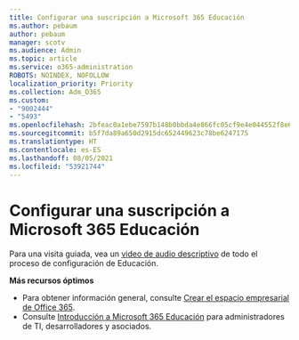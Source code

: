```yaml
---
title: Configurar una suscripción a Microsoft 365 Educación
ms.author: pebaum
author: pebaum
manager: scotv
ms.audience: Admin
ms.topic: article
ms.service: o365-administration
ROBOTS: NOINDEX, NOFOLLOW
localization_priority: Priority
ms.collection: Adm_O365
ms.custom:
- "9002444"
- "5493"
ms.openlocfilehash: 2bfeac0a1ebe7597b148b0bbda4e866fc05cf9e4e044552f8e6fa0f4227df736
ms.sourcegitcommit: b5f7da89a650d2915dc652449623c78be6247175
ms.translationtype: HT
ms.contentlocale: es-ES
ms.lasthandoff: 08/05/2021
ms.locfileid: "53921744"
---
```

# <a name="set-up-a-microsoft-365-education-subscription"></a>Configurar una suscripción a Microsoft 365 Educación

Para una visita guiada, vea un [video de audio descriptivo](https://aka.ms/M365EduSetup) de todo el proceso de configuración de Educación.

**Más recursos óptimos**

- Para obtener información general, consulte [Crear el espacio empresarial de Office 365](https://docs.microsoft.com/microsoft-365/education/deploy/create-your-office-365-tenant).
- Consulte [Introducción a Microsoft 365 Educación](https://docs.microsoft.com/education/) para administradores de TI, desarrolladores y asociados.